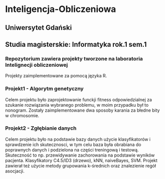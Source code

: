# Inteligencja-Obliczeniowa
## Uniwersytet Gdański
## Studia magisterskie: Informatyka rok.1 sem.1
### Repozytorium zawiera projekty tworzone na laboratoria Intelignecji obliczeniowej
Projekty zaimplementowane za pomocą języka R.
### Projekt1 - Algorytm genetyczny
Celem projektu było zaprojektowanie funckji fitness odpowiedzialnej za szukanie rozwiązania wybranego problemu, w moim przypadku był to nonogram.
Zostały zaimplementowane dwa sposoby karania za błedne bity w chromosomie.
### Projekt2 - Zgłębianie danych
Celem projektu było na podstawie bazy danych użycie klasyfikatorów i sprawdzenie ich skutecznosci, w tym celu baza była obrabiana do poprawnych danych
i podzielona na części treningową i testową. Skuteczność to np. przewidywanie zachorowania na podstawie wyników pacjenta. Klasyfikatory C4.5/ID3 (drzewo), kNN, naiveBayes, SVM.
Projekt zawierał też użycie metody grupowania k-średnich oraz znalezienie regół asocjacji.
